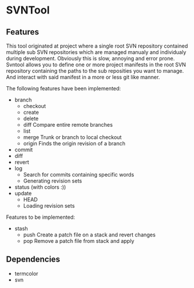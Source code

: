 # SVNTool

## Features

This tool originated at project where a single root SVN repository contained multiple sub SVN repositories which are managed manualy and individualy during development. Obviously this is slow, annoying and error prone. Svntool allows you to define one or more project manifests in the root SVN repository containing the paths to the sub reposities you want to manage. And interact with said manifest in a more or less git like manner.

The following features have been implemented:

- branch
  - checkout
  - create
  - delete
  - diff       Compare entire remote branches
  - list
  - merge      Trunk or branch to local checkout
  - origin     Finds the origin revision of a branch
- commit
- diff
- revert
- log
  - Search for commits containing specific words
  - Generating revision sets
- status (with colors :))
- update
  - HEAD
  - Loading revision sets

Features to be implemented:

 - stash
   - push     Create a patch file on a stack and revert changes
   - pop      Remove a patch file from stack and apply

## Dependencies

 - termcolor
 - svn
